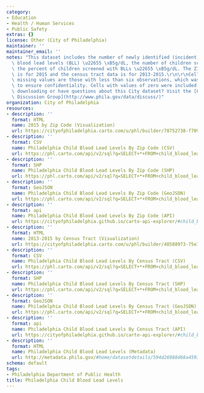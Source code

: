 ```yaml
---
category:
- Education
- Health / Human Services
- Public Safety
extras: {}
license: Other (City of Philadelphia)
maintainer: ''
maintainer_email: ''
notes: "This dataset includes the number of newly identified (incident) children with\
  \ blood lead levels (BLL) \u22655 \xB5g/dL, the number of children screened, and\
  \ the percent of children screened with BLLs \u22655 \xB5g/dL. The ZIP code data\
  \ is for 2015 and the census tract data is for 2013-2015.\r\n\r\nCell counts with\
  \ missing values are those with less than six observations, which was truncated\
  \ to ensure confidentiality. Cells with values of zero were included.\r\n\r\nTrouble\
  \ downloading or have questions about this City dataset? Visit the [OpenDataPhilly\
  \ Discussion Group](http://www.phila.gov/data/discuss/)"
organization: City of Philadelphia
resources:
- description: ''
  format: HTML
  name: 2015 by Zip Code (Visualization)
  url: https://cityofphiladelphia.carto.com/u/phl/builder/78752738-f709-4d53-83e5-91049bdcb3b7/embed
- description: ''
  format: CSV
  name: Philadelphia Child Blood Lead Levels By Zip Code (CSV)
  url: https://phl.carto.com/api/v2/sql?q=SELECT+*+FROM+child_blood_lead_levels_by_zip&filename=child_blood_lead_levels_by_zip&format=csv&skipfields=cartodb_id,the_geom,the_geom_webmercator
- description: ''
  format: SHP
  name: Philadelphia Child Blood Lead Levels By Zip Code (SHP)
  url: https://phl.carto.com/api/v2/sql?q=SELECT+*+FROM+child_blood_lead_levels_by_zip&filename=child_blood_lead_levels_by_zip&format=shp&skipfields=cartodb_id
- description: ''
  format: GeoJSON
  name: Philadelphia Child Blood Lead Levels By Zip Code (GeoJSON)
  url: https://phl.carto.com/api/v2/sql?q=SELECT+*+FROM+child_blood_lead_levels_by_zip&filename=child_blood_lead_levels_by_zip&format=geojson&skipfields=cartodb_id
- description: ''
  format: api
  name: Philadelphia Child Blood Lead Levels By Zip Code (API)
  url: https://cityofphiladelphia.github.io/carto-api-explorer/#child_blood_lead_levels_by_zip
- description: ''
  format: HTML
  name: 2013-2015 by Census Tract (Visualization)
  url: https://cityofphiladelphia.carto.com/u/phl/builder/48588973-75e1-4912-99c8-168bb1dc7378/embed?state=%7B%22map%22%3A%7B%22ne%22%3A%5B39.80062349201905%2C-75.6731414794922%5D%2C%22sw%22%3A%5B40.18831582616864%2C-74.68025207519533%5D%2C%22center%22%3A%5B39.99474476071587%2C-75.17669677734376%5D%2C%22zoom%22%3A11%7D%7D
- description: ''
  format: CSV
  name: Philadelphia Child Blood Lead Levels By Census Tract (CSV)
  url: https://phl.carto.com/api/v2/sql?q=SELECT+*+FROM+child_blood_lead_levels_by_ct&filename=child_blood_lead_levels_by_ct&format=csv&skipfields=cartodb_id,the_geom,the_geom_webmercator
- description: ''
  format: SHP
  name: Philadelphia Child Blood Lead Levels By Census Tract (SHP)
  url: https://phl.carto.com/api/v2/sql?q=SELECT+*+FROM+child_blood_lead_levels_by_ct&filename=child_blood_lead_levels_by_ct&format=shp&skipfields=cartodb_id
- description: ''
  format: GeoJSON
  name: Philadelphia Child Blood Lead Levels By Census Tract (GeoJSON)
  url: https://phl.carto.com/api/v2/sql?q=SELECT+*+FROM+child_blood_lead_levels_by_ct&filename=child_blood_lead_levels_by_ct&format=geojson&skipfields=cartodb_id
- description: ''
  format: api
  name: Philadelphia Child Blood Lead Levels By Census Tract (API)
  url: https://cityofphiladelphia.github.io/carto-api-explorer/#child_blood_lead_levels_by_ct
- description: ''
  format: HTML
  name: Philadelphia Child Blood Lead Levels (Metadata)
  url: http://metadata.phila.gov/#home/datasetdetails/594d26988d68a4593a61bcf0/
schema: default
tags:
- Philadelphia Department of Public Health
title: Philadelphia Child Blood Lead Levels
---
```

